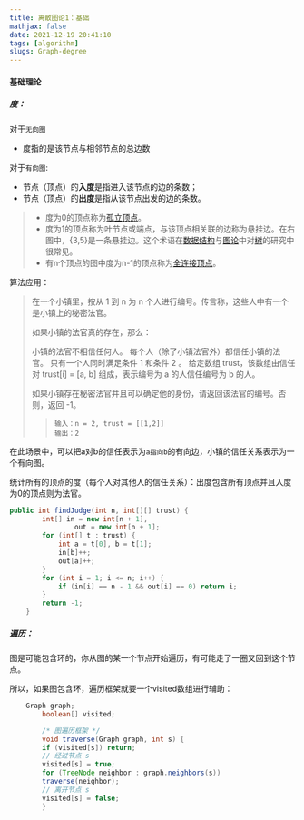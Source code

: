 ```yaml
---
title: 离散图论1：基础
mathjax: false
date: 2021-12-19 20:41:10
tags: [algorithm]
slugs: Graph-degree
---
```


#### 基础理论

##### 度：

对于`无向图`

- 度指的是该节点与相邻节点的总边数

对于`有向图`:

- 节点（顶点）的**入度**是指进入该节点的边的条数；
- 节点（顶点）的**出度**是指从该节点出发的边的条数。

> - 度为0的顶点称为[孤立顶点](https://zh.wikipedia.org/wiki/顶点_(图论))。
> - 度为1的顶点称为叶节点或端点，与该顶点相关联的边称为悬挂边。在右图中，{3,5}是一条悬挂边。这个术语在[数据结构](https://zh.wikipedia.org/wiki/数据结构)与[图论](https://zh.wikipedia.org/wiki/图论)中对[树](https://zh.wikipedia.org/wiki/树_(数据结构))的研究中很常见。
> - 有n个顶点的图中度为n-1的顶点称为[全连接顶点](https://zh.wikipedia.org/w/index.php?title=全连接顶点&action=edit&redlink=1)。



算法应用：

> 在一个小镇里，按从 1 到 n 为 n 个人进行编号。传言称，这些人中有一个是小镇上的秘密法官。
>
> 如果小镇的法官真的存在，那么：
>
> 小镇的法官不相信任何人。
> 每个人（除了小镇法官外）都信任小镇的法官。
> 只有一个人同时满足条件 1 和条件 2 。
> 给定数组 trust，该数组由信任对 trust[i] = [a, b] 组成，表示编号为 a 的人信任编号为 b 的人。
>
> 如果小镇存在秘密法官并且可以确定他的身份，请返回该法官的编号。否则，返回 -1。
>
> > ```
> > 输入：n = 2, trust = [[1,2]]
> > 输出：2
> > ```

在此场景中，可以把a对b的信任表示为`a指向b`的有向边，小镇的信任关系表示为一个有向图。

统计所有的顶点的度（每个人对其他人的信任关系）：出度包含所有顶点并且入度为0的顶点则为法官。

```java
public int findJudge(int n, int[][] trust) {
        int[] in = new int[n + 1],
                out = new int[n + 1];
        for (int[] t : trust) {
            int a = t[0], b = t[1];
            in[b]++;
            out[a]++;
        }
        for (int i = 1; i <= n; i++) {
            if (in[i] == n - 1 && out[i] == 0) return i;
        }
        return -1;
    }
```

##### 遍历：

图是可能包含环的，你从图的某一个节点开始遍历，有可能走了一圈又回到这个节点。

所以，如果图包含环，遍历框架就要一个visited数组进行辅助：

```java
    Graph graph;
        boolean[] visited;

        /* 图遍历框架 */
        void traverse(Graph graph, int s) {
        if (visited[s]) return;
        // 经过节点 s
        visited[s] = true;
        for (TreeNode neighbor : graph.neighbors(s))
        traverse(neighbor);
        // 离开节点 s
        visited[s] = false;
        }
```


